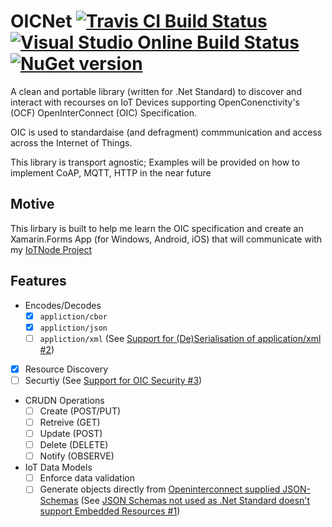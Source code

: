 # OICNet [![Travis CI Build Status](https://travis-ci.org/NZSmartie/OICNet.svg?branch=master)](https://travis-ci.org/NZSmartie/OICNet) [![Visual Studio Online Build Status](https://nzsmartie.visualstudio.com/_apis/public/build/definitions/47411984-aff3-4bd4-b530-cd3d59876ef2/1/badge)]() [![NuGet version](https://badge.fury.io/nu/NZSmartie.OICNet.svg)](https://www.nuget.org/packages/NZSmartie.OICNet/)

A clean and portable library (written for .Net Standard) to discover and interact with recourses on IoT Devices supporting OpenConenctivity's (OCF) OpenInterConnect (OIC) Specification.

OIC is used to standardaise (and defragment) commmunication and access across the Internet of Things. 

This library is transport agnostic; Examples will be provided on how to implement CoAP, MQTT, HTTP in the near future

## Motive

This lirbary is built to help me learn the OIC specification and create an Xamarin.Forms App (for Windows, Android, iOS) that will communicate with my [IoTNode Project](https://github.com/NZSmartie/IotNode)

## Features
  - Encodes/Decodes 
    - [X] `appliction/cbor`
    - [X] `appliction/json`
    - [ ] `appliction/xml` (See [Support for (De)Serialisation of application/xml #2](https://github.com/NZSmartie/OICNet/issues/2))
  - [X] Resource Discovery
  - [ ] Securtiy (See [Support for OIC Security #3](https://github.com/NZSmartie/OICNet/issues/3))
  - CRUDN Operations
    - [ ] Create (POST/PUT)
    - [ ] Retreive (GET)
    - [ ] Update (POST)
    - [ ] Delete (DELETE)
    - [ ] Notify (OBSERVE)
  - IoT Data Models 
    - [ ] Enforce data validation
    - [ ] Generate objects directly from [Openinterconnect supplied JSON-Schemas](https://github.com/openconnectivityfoundation/core) (See [JSON Schemas not used as .Net Standard doesn't support Embedded Resources #1](https://github.com/NZSmartie/OICNet/issues/1))
